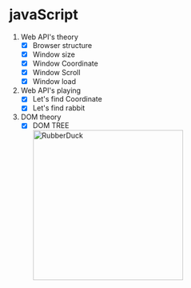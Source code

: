 # javaScript
1. Web API's theory 
   - [x] Browser structure   
   - [x] Window size   
   - [x] Window Coordinate   
   - [x] Window Scroll   
   - [x] Window load   
  
2. Web API's playing 
   - [x] Let's find Coordinate    
   - [x] Let's find rabbit   
   
3. DOM theory    
   - [x] DOM TREE    
   <img src="https://www.guru99.com/images/JavaScript/javascript8_1.png" width="300px" height="300px" title="px(픽셀) 크기 설정" alt="RubberDuck"></img><br/>

